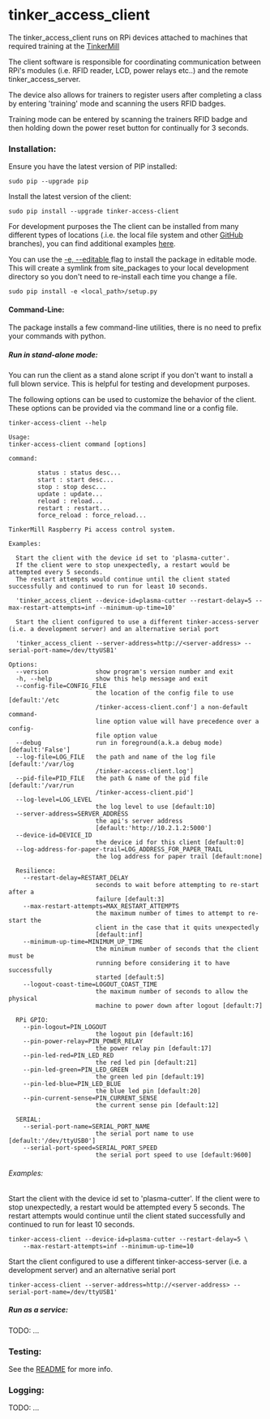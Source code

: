 # tinker_access_client

The tinker_access_client runs on RPi devices attached to machines that required training at the [TinkerMill](http://www.tinkermill.org)

The client software is responsible for coordinating communication between RPi's modules (i.e. RFID reader, LCD, power relays etc..) and the remote tinker_access_server.

The device also allows for trainers to register users after completing a class by entering 'training' mode and scanning the users RFID badges.

Training mode can be entered by scanning the trainers RFID badge and then holding down the power reset button for continually for 3 seconds.
### Installation:

Ensure you have the latest version of PIP installed:

```commandline
sudo pip --upgrade pip
```

Install the latest version of the client:
```commandline
sudo pip install --upgrade tinker-access-client 
```

For development purposes the The client can be installed from many different types of locations (.i.e. the local file system and other [GitHub](https://github.com) branches), you can find additional examples [here](http://www.developerfiles.com/pip-install-from-local-git-repository/).

You can use the [-e, --editable ](https://pip.pypa.io/en/latest/reference/pip_install/#cmdoption-e) flag to install the package in editable mode. This will create a symlink from site_packages to your local development directory so you don't need to re-install each time you change a file.
```commandline
sudo pip install -e <local_path>/setup.py 
```

#### Command-Line:
The package installs a few command-line utilities, there is no need to prefix your commands with python.

##### Run in stand-alone mode:

You can run the client as a stand alone script if you don't want to install a full blown service. This is helpful for testing and development purposes.

The following options can be used to customize the behavior of the client. These options can be provided via the command line or a config file.
```
tinker-access-client --help
```

```
Usage: 
tinker-access-client command [options]

command:

        status : status desc...
        start : start desc...
        stop : stop desc...
        update : update...
        reload : reload...
        restart : restart...
        force_reload : force_reload...

TinkerMill Raspberry Pi access control system.

Examples:

  Start the client with the device id set to 'plasma-cutter'.
  If the client were to stop unexpectedly, a restart would be attempted every 5 seconds.
  The restart attempts would continue until the client stated successfully and continued to run for least 10 seconds.

  'tinker_access_client --device-id=plasma-cutter --restart-delay=5 --max-restart-attempts=inf --minimum-up-time=10' 

  Start the client configured to use a different tinker-access-server (i.e. a development server) and an alternative serial port

  'tinker_access_client --server-address=http://<server-address> --serial-port-name=/dev/ttyUSB1' 

Options:
  --version             show program's version number and exit
  -h, --help            show this help message and exit
  --config-file=CONFIG_FILE
                        the location of the config file to use [default:'/etc
                        /tinker-access-client.conf'] a non-default command-
                        line option value will have precedence over a config-
                        file option value
  --debug               run in foreground(a.k.a debug mode) [default:'False']
  --log-file=LOG_FILE   the path and name of the log file [default:'/var/log
                        /tinker-access-client.log']
  --pid-file=PID_FILE   the path & name of the pid file [default:'/var/run
                        /tinker-access-client.pid']
  --log-level=LOG_LEVEL
                        the log level to use [default:10]
  --server-address=SERVER_ADDRESS
                        the api's server address
                        [default:'http://10.2.1.2:5000']
  --device-id=DEVICE_ID
                        the device id for this client [default:0]
  --log-address-for-paper-trail=LOG_ADDRESS_FOR_PAPER_TRAIL
                        the log address for paper trail [default:none]

  Resilience:
    --restart-delay=RESTART_DELAY
                        seconds to wait before attempting to re-start after a
                        failure [default:3]
    --max-restart-attempts=MAX_RESTART_ATTEMPTS
                        the maximum number of times to attempt to re-start the
                        client in the case that it quits unexpectedly
                        [default:inf]
    --minimum-up-time=MINIMUM_UP_TIME
                        the minimum number of seconds that the client must be
                        running before considering it to have successfully
                        started [default:5]
    --logout-coast-time=LOGOUT_COAST_TIME
                        the maximum number of seconds to allow the physical
                        machine to power down after logout [default:7]

  RPi GPIO:
    --pin-logout=PIN_LOGOUT
                        the logout pin [default:16]
    --pin-power-relay=PIN_POWER_RELAY
                        the power relay pin [default:17]
    --pin-led-red=PIN_LED_RED
                        the red led pin [default:21]
    --pin-led-green=PIN_LED_GREEN
                        the green led pin [default:19]
    --pin-led-blue=PIN_LED_BLUE
                        the blue led pin [default:20]
    --pin-current-sense=PIN_CURRENT_SENSE
                        the current sense pin [default:12]

  SERIAL:
    --serial-port-name=SERIAL_PORT_NAME
                        the serial port name to use [default:'/dev/ttyUSB0']
    --serial-port-speed=SERIAL_PORT_SPEED
                        the serial port speed to use [default:9600]

```

###### Examples:


Start the client with the device id set to 'plasma-cutter'.
If the client were to stop unexpectedly, a restart would be attempted every 5 seconds.
The restart attempts would continue until the client stated successfully and continued
to run for least 10 seconds.
```
tinker-access-client --device-id=plasma-cutter --restart-delay=5 \
    --max-restart-attempts=inf --minimum-up-time=10
```
Start the client configured to use a different tinker-access-server (i.e. a development server)
and an alternative serial port
```
tinker-access-client --server-address=http://<server-address> --serial-port-name=/dev/ttyUSB1'
```

##### Run as a service:

TODO: ...

### Testing:

See the [README](../tinker_access_client/tests/README.md) for more info.

### Logging:

TODO: ...
